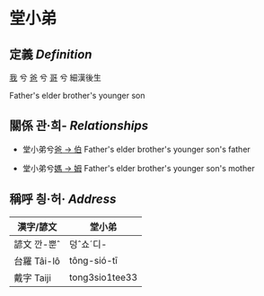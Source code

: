 # 堂小弟
## 定義 _Definition_
[我](member1.md) 兮 [爸](member2.md) 兮 [哥](member10.md) 兮 細漢後生

Father's elder brother's younger son

## 關係 관·희- _Relationships_

- 堂小弟兮[爸 → 伯](member10.md) Father's elder brother's younger son's father

- 堂小弟兮[媽 → 姆](member33.md) Father's elder brother's younger son's mother



## 稱呼 칑·허· _Address_

漢字/諺文 | 堂小弟
--- | ---
諺文 깐-뿐ˆ | 덩ˆ쇼ˊ디-
台羅 Tâi-lô | tông-sió-tī
戴字 Taiji | tong3sio1tee33



